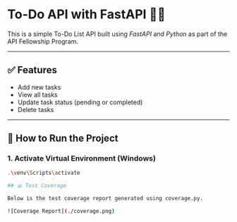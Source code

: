 # To-Do API with FastAPI 📝🚀

This is a simple To-Do List API built using *FastAPI* and *Python* as part of the API Fellowship Program.

---

## ✅ Features

- Add new tasks
- View all tasks
- Update task status (pending or completed)
- Delete tasks

---

## 🚀 How to Run the Project

### 1. Activate Virtual Environment (Windows)

```bash
.\venv\Scripts\activate

## 📊 Test Coverage

Below is the test coverage report generated using coverage.py.

![Coverage Report](./coverage.png)